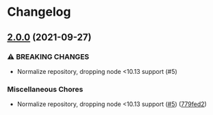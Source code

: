 # Changelog

## [2.0.0](https://www.github.com/gulpjs/each-props/compare/v1.3.2...v2.0.0) (2021-09-27)

### ⚠ BREAKING CHANGES

- Normalize repository, dropping node <10.13 support (#5)

### Miscellaneous Chores

- Normalize repository, dropping node <10.13 support ([#5](https://www.github.com/gulpjs/each-props/issues/5)) ([779fed2](https://www.github.com/gulpjs/each-props/commit/779fed265bb7c0b67d1030ad8c2b9b4136883601))
